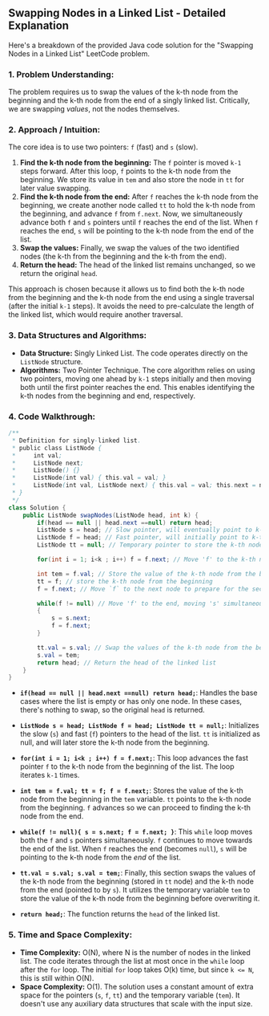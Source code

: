 ## Swapping Nodes in a Linked List - Detailed Explanation

Here's a breakdown of the provided Java code solution for the "Swapping Nodes in a Linked List" LeetCode problem.

### 1. Problem Understanding:

The problem requires us to swap the values of the k-th node from the beginning and the k-th node from the end of a singly linked list.  Critically, we are swapping *values*, not the nodes themselves.

### 2. Approach / Intuition:

The core idea is to use two pointers: `f` (fast) and `s` (slow).

1.  **Find the k-th node from the beginning:** The `f` pointer is moved `k-1` steps forward. After this loop, `f` points to the k-th node from the beginning.  We store its value in `tem` and also store the node in `tt` for later value swapping.
2.  **Find the k-th node from the end:** After `f` reaches the k-th node from the beginning, we create another node called `tt` to hold the k-th node from the beginning, and advance `f` from `f.next`. Now, we simultaneously advance both `f` and `s` pointers until `f` reaches the end of the list. When `f` reaches the end, `s` will be pointing to the k-th node from the end of the list.
3.  **Swap the values:** Finally, we swap the values of the two identified nodes (the k-th from the beginning and the k-th from the end).
4.  **Return the head:** The head of the linked list remains unchanged, so we return the original `head`.

This approach is chosen because it allows us to find both the k-th node from the beginning and the k-th node from the end using a single traversal (after the initial `k-1` steps). It avoids the need to pre-calculate the length of the linked list, which would require another traversal.

### 3. Data Structures and Algorithms:

*   **Data Structure:** Singly Linked List.  The code operates directly on the `ListNode` structure.
*   **Algorithms:** Two Pointer Technique.  The core algorithm relies on using two pointers, moving one ahead by `k-1` steps initially and then moving both until the first pointer reaches the end. This enables identifying the k-th nodes from the beginning and end, respectively.

### 4. Code Walkthrough:

```java
/**
 * Definition for singly-linked list.
 * public class ListNode {
 *     int val;
 *     ListNode next;
 *     ListNode() {}
 *     ListNode(int val) { this.val = val; }
 *     ListNode(int val, ListNode next) { this.val = val; this.next = next; }
 * }
 */
class Solution {
    public ListNode swapNodes(ListNode head, int k) {
        if(head == null || head.next ==null) return head;
        ListNode s = head; // Slow pointer, will eventually point to k-th node from the end
        ListNode f = head; // Fast pointer, will initially point to k-th node from the beginning
        ListNode tt = null; // Temporary pointer to store the k-th node from the beginning

        for(int i = 1; i<k ; i++) f = f.next; // Move 'f' to the k-th node from the beginning

        int tem = f.val; // Store the value of the k-th node from the beginning
        tt = f; // store the k-th node from the beginning
        f = f.next; // Move `f` to the next node to prepare for the second loop

        while(f != null) // Move 'f' to the end, moving 's' simultaneously. When 'f' reaches the end, 's' will point to the k-th node from the end.
        {
            s = s.next;
            f = f.next;
        }

        tt.val = s.val; // Swap the values of the k-th node from the beginning and the k-th node from the end
        s.val = tem;
        return head; // Return the head of the linked list
    }
}
```

*   **`if(head == null || head.next ==null) return head;`**: Handles the base cases where the list is empty or has only one node. In these cases, there's nothing to swap, so the original `head` is returned.

*   **`ListNode s = head; ListNode f = head; ListNode tt = null;`**: Initializes the slow (`s`) and fast (`f`) pointers to the head of the list.  `tt` is initialized as null, and will later store the k-th node from the beginning.

*   **`for(int i = 1; i<k ; i++) f = f.next;`**: This loop advances the fast pointer `f` to the k-th node from the beginning of the list. The loop iterates `k-1` times.

*   **`int tem = f.val; tt = f; f = f.next;`**: Stores the value of the k-th node from the beginning in the `tem` variable. `tt` points to the k-th node from the beginning. `f` advances so we can proceed to finding the k-th node from the end.

*   **`while(f != null){ s = s.next; f = f.next; }`**:  This `while` loop moves both the `f` and `s` pointers simultaneously.  `f` continues to move towards the end of the list. When `f` reaches the end (becomes `null`), `s` will be pointing to the k-th node from the *end* of the list.

*   **`tt.val = s.val; s.val = tem;`**:  Finally, this section swaps the values of the k-th node from the beginning (stored in `tt` node) and the k-th node from the end (pointed to by `s`). It utilizes the temporary variable `tem` to store the value of the k-th node from the beginning before overwriting it.

*   **`return head;`**: The function returns the `head` of the linked list.

### 5. Time and Space Complexity:

*   **Time Complexity:** O(N), where N is the number of nodes in the linked list. The code iterates through the list at most once in the `while` loop after the `for` loop. The initial `for` loop takes O(k) time, but since `k <= N`, this is still within O(N).
*   **Space Complexity:** O(1). The solution uses a constant amount of extra space for the pointers (`s`, `f`, `tt`) and the temporary variable (`tem`). It doesn't use any auxiliary data structures that scale with the input size.
